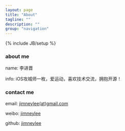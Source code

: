 ```yaml
---
layout: page
title: "About"
tagline: ""
description: ""
group: "navigation"
---
```

{% include JB/setup %}

### about me

name: 李进晋

info: iOS攻城师一枚，爱运动，喜欢技术交流，拥抱开源！

### contact me

email: [jimneylee(at)gmail.com][email]

weibo: [jimneylee][weibo]

github: [jimneylee][github]

[email]: mailto:jimneylee@gmail.com

[weibo]: http://weibo.com/jimneylee

[github]: http://github.com/jimneylee
